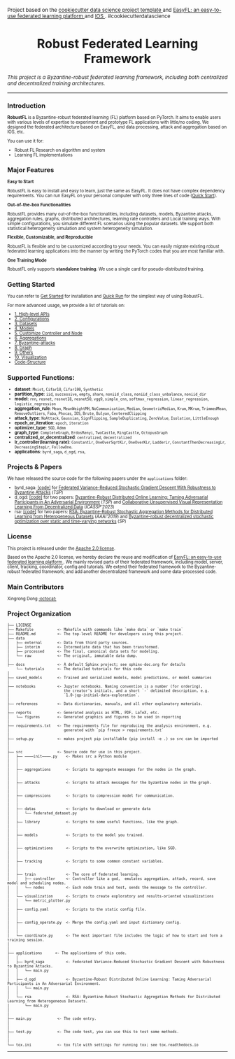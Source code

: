 <p><small>Project based on the <a target="──blank" href="https://drivendata.github.io/cookiecutter-data-science/">cookiecutter data science project template
</a> and <a target="──blank" href="https://easyfl.readthedocs.io/en/latest/introduction.html">EasyFL: an easy-to-use federated learning platform
</a> and <a target="──blank" href="https://github.com/Zhaoxian-Wu/IOS">IOS
</a>. #cookiecutterdatascience</small></p>
<div align="center">
  <h1 align="center">Robust Federated Learning Framework</h1>
  </div>

*<small>This project is a Byzantine-robust federated learning framework, including both centralized and decentralized training architectures.<small>*

--- 

## Introduction

**RobustFL** is a Byzantine-robust federated learning (FL) platform based on PyTorch. It aims to enable users with various levels of expertise to experiment and prototype FL applications with little/no coding. 
We designed the federated architecture based on EasyFL, and data processing, attack and aggregation based on IOS, etc.

You can use it for:
* Robust FL Research on algorithm and system
* Learning FL implementations 

## Major Features

**Easy to Start**

RobustFL is easy to install and easy to learn, just the same as EasyFL. It does not have complex dependency requirements. You can run EasyFL on your personal computer with only three lines of code ([Quick Start](docs/tutorials/quick_run.md)).

**Out-of-the-box Functionalities**

RobustFL provides many out-of-the-box functionalities, including datasets, models, Byzantine attacks, aggregation rules, graphs, distributed architectures, learning rate controllers and Local training ways. With simple configurations, you simulate different FL scenarios using the popular datasets. We support both statistical heterogeneity simulation and system heterogeneity simulation.

**Flexible, Customizable, and Reproducible**

RobustFL is flexible and to be customized according to your needs. You can easily migrate existing robust federated learning applications into the manner by writing the PyTorch codes that you are most familiar with. 

**One Training Mode**

RobustFL only supports **standalone training**. We use a single card for pseudo-distributed training.

## Getting Started

You can refer to [Get Started](docs/tutorials/get_started.md) for installation and [Quick Run](docs/tutorials/quick_run.md) for the simplest way of using RobustFL.

For more advanced usage, we provide a list of tutorials on:
* [1. High-level APIs](docs/tutorials/1.high-level_apis.md)
* [2. Configurations](docs/tutorials/2.config.md)
* [3. Datasets](docs/tutorials/3.dataset.md)
* [4. Models](docs/tutorials/4.model.md)
* [5. Customize Controller and Node](docs/tutorials/5.customize_controller_and_node.md)
* [6. Aggregations](docs/tutorials/6.aggregations.md)
* [7. Byzantine-attacks](docs/tutorials/7.byzantine-attacks.md)
* [8. Graph](docs/tutorials/8.graph.md)
* [9. Others](docs/tutorials/9.other-tools.md)
* [10. Visualization](docs/tutorials/10.visualization.md)
* [Code-Structure](docs/tutorials/structure.md)

## Supported Functions:
- **dataset**: `Mnist`, `Cifar10`, `Cifar100`, `Synthetic`
- **partition_type**: `iid`, `successive`, `empty`, `share`, `noniid_class`, `noniid_class_unbalance`, `noniid_dir`
- **model**: `rnn`, `resnet`, `resnet18`, `resnet50`, `vgg9`, `simple_cnn`, `softmax_regression`, `linear_regression`, `logistic_regression`
- **aggregation_rule**: `Mean`, `MeanWeightMH`, `NoCommunication`, `Median`, `GeometricMedian`, `Krum`, `MKrum`, `TrimmedMean`, `RemoveOutliers`, `Faba`, `Phocas`, `IOS`, `Brute`, `Bulyan`, `CenteredClipping`
- **attack_type**: `NoAttack`, `Gaussian`, `SignFlipping`, `SampleDuplicating`, `ZeroValue`, `Isolation`, `LittleEnough`
- **epoch_or_iteration**: `epoch`, `iteration`
- **optimizer_type**: `SGD`, `Admm`
- **graph_type**: `CompleteGraph`, `ErdosRenyi`, `TwoCastle`, `RingCastle`, `OctopusGraph`
- **centralized_or_decentralized**: `centralized`, `decentralized`
- **lr_controller(learning rate)**: `ConstantLr`, `OneOverSqrtKLr`, `OneOverKLr`, `LadderLr`, `ConstantThenDecreasingLr`, `DecreasingStepLr`, `FollowOne`.
- **applications**: `byrd_saga`, `d_ogd`, `rsa`, 


## Projects & Papers

We have released the source code for the following papers under the `applications` folder:

- byrd_saga: [[code]](https://github.com/wanger521/federated_code/tree/master/applications/byrd_saga) for [Federated Variance-Reduced Stochastic Gradient Descent With Robustness to Byzantine Attacks](https://ieeexplore.ieee.org/abstract/document/9153949) (_TSP_)
- d_ogd: [[code]](https://github.com/wanger521/federated_code/tree/master/applications/d_ogd) for two papers: [Byzantine-Robust Distributed Online Learning: Taming Adversarial Participants in An Adversarial Environment](https://ieeexplore.ieee.org/abstract/document/10354032) (_TSP_) and [Collaborative Unsupervised Visual Representation Learning From Decentralized Data](https://ieeexplore.ieee.org/document/10095178) (_ICASSP'2023_)
- rsa: [[code]](https://github.com/wanger521/federated_code/tree/master/applications/rsa) for two papers: [RSA: Byzantine-Robust Stochastic Aggregation Methods for Distributed Learning from Heterogeneous Datasets](https://ojs.aaai.org/index.php/AAAI/article/view/3968) (_AAAI'2019_) and [Byzantine-robust decentralized stochastic optimization over static and time-varying networks](https://www.sciencedirect.com/science/article/pii/S0165168421000591) (_SP_)


## License

This project is released under the [Apache 2.0 license](LICENSE).

Based on the Apache 2.0 license, we hereby declare the reuse and modification of <a target="──blank" href="https://easyfl.readthedocs.io/en/latest/introduction.html"> EasyFL: an easy-to-use federated learning platform </a>. We mainly revised parts of their federated framework, including model, server, client, tracking, coordinator, config and tutorials. We extend their federated framework to the Byzantine-robust federated framework; and add another decentralized framework and some data-processed code. 


## Main Contributors

Xingrong Dong [:octocat:](https://github.com/wanger521) 

Project Organization
------------

    ├── LICENSE
    ├── Makefile           <- Makefile with commands like `make data` or `make train`
    ├── README.md          <- The top-level README for developers using this project.
    ├── data
    │   ├── external       <- Data from third party sources.
    │   ├── interim        <- Intermediate data that has been transformed.
    │   ├── processed      <- The final, canonical data sets for modeling.
    │   └── raw            <- The original, immutable data dump.
    │
    ├── docs               <- A default Sphinx project; see sphinx-doc.org for details
        └── tutorials      <- The detailed tutorials for this code
    │
    ├── saved_models       <- Trained and serialized models, model predictions, or model summaries
    │
    ├── notebooks          <- Jupyter notebooks. Naming convention is a number (for ordering),
    │                         the creator's initials, and a short `-` delimited description, e.g.
    │                         `1.0-jqp-initial-data-exploration`.
    │
    ├── references         <- Data dictionaries, manuals, and all other explanatory materials.
    │
    ├── reports            <- Generated analysis as HTML, PDF, LaTeX, etc.
    │   └── figures        <- Generated graphics and figures to be used in reporting
    │
    ├── requirements.txt   <- The requirements file for reproducing the analysis environment, e.g.
    │                         generated with `pip freeze > requirements.txt`
    │
    ├── setup.py           <- makes project pip installable (pip install -e .) so src can be imported
    │
    │
    ├── src                <- Source code for use in this project.
    │   ├── ────init────.py    <- Makes src a Python module
    │   │
    │   │
    │   ├── aggregations       <- Scripts to aggregate messages for the nodes in the graph.
    │   │
    │   │
    │   ├── attacks            <- Scripts to attack messages for the byzantine nodes in the graph.
    │   │
    │   │
    │   ├── compressions       <- Scripts to compression model for communication.
    │   │
    │   │
    │   ├── datas              <- Scripts to download or generate data
    │   │   └── federated_dataset.py
    │   │
    │   ├── library            <- Scripts to some useful functions, like the graph.
    │   │
    │   │
    │   ├── models             <- Scripts to the model you trained.
    │   │
    │   │
    │   ├── optimizations      <- Scripts to the overwrite optimization, like SGD.
    │   │
    │   │
    │   ├── tracking           <- Scripts to some common constant variables.
    │   │
    │   │
    │   ├── train              <- The core of federated learning.
    │   │   ├── controller     <- Controller like a god,  emulates aggregation, attack, record, save model and scheduling nodes.
    │   │   └── nodes          <- Each node train and test, sends the message to the controller.
    │   │
    │   └── visualization      <- Scripts to create exploratory and results-oriented visualizations
    │   │   └── metric_plotter.py
    │   │
    │   ├── config.yaml        <- Scripts to the static config file.
    │   │
    │   │
    │   ├── config_operate.py  <- Merge the config.yaml and input dictionary config.
    │   │
    │   │
    │   └── coordinate.py      <- The most important file includes the logic of how to start and form a training session.
    │   
    │
    ├── applications      <- The applications of this code.
    │   │
    │   ├── byrd_saga          <- Federated Variance-Reduced Stochastic Gradient Descent with Robustness to Byzantine Attacks.
    │   │   └── main.py   
    │   │
    │   ├── d_ogd              <- Byzantine-Robust Distributed Online Learning: Taming Adversarial Participants in An Adversarial Environment.
    │   │   └── main.py
    │   │
    │   └── rsa                <- RSA: Byzantine-Robust Stochastic Aggregation Methods for Distributed Learning from Heterogeneous Datasets.
    │       └── main.py
    │
    │
    ├── main.py            <- The code entry.
    │
    │
    ├── test.py            <- The code test, you can use this to test some methods.
    │
    │    
    └── tox.ini            <- tox file with settings for running tox; see tox.readthedocs.io

--------